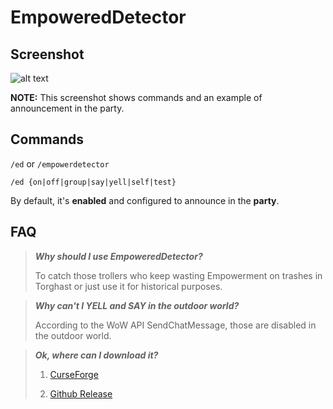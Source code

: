 # EmpoweredDetector

## Screenshot
![alt text](https://github.com/omsheal/EmpoweredDetector/raw/main/screenshot.png)

**NOTE:** This screenshot shows commands and an example of announcement in the party.

## Commands
`/ed` or `/empowerdetector`

`/ed {on|off|group|say|yell|self|test}`

By default, it's **enabled** and configured to announce in the **party**.

## FAQ

> ***Why should I use EmpoweredDetector?***
> 
> To catch those trollers who keep wasting Empowerment on trashes in Torghast or just use it for historical purposes.

> ***Why can't I YELL and SAY in the outdoor world?***
>
> According to the WoW API SendChatMessage, those are disabled in the outdoor world.

> ***Ok, where can I download it?***
>
> 1) [CurseForge](https://www.curseforge.com/wow/addons/empowereddetector)
> 
> 2) [Github Release](https://github.com/omsheal/EmpoweredDetector/releases)
